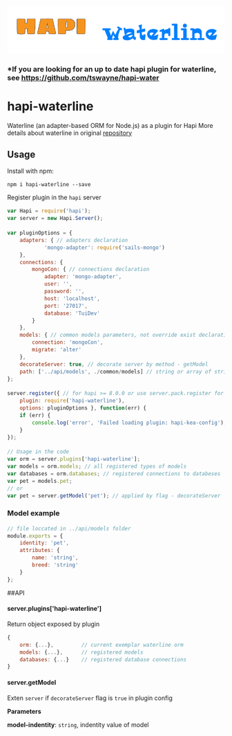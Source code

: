 ![hapi-waterline](./img/hapi-waterline.png)

### *If you are looking for an up to date hapi plugin for waterline, see https://github.com/tswayne/hapi-water

hapi-waterline
==============

Waterline (an adapter-based ORM for Node.js) as a plugin for Hapi
More details about waterline in original [repository](https://github.com/balderdashy/waterline "waterline repo")

## Usage

Install with npm:

    npm i hapi-waterline --save

Register plugin in the `hapi` server

```js
var Hapi = require('hapi');
var server = new Hapi.Server();

var pluginOptions = {
    adapters: { // adapters declaration
            'mongo-adapter': require('sails-mongo')
    },
    connections: {
        mongoCon: { // connections declaration
            adapter: 'mongo-adapter',
            user: '',
            password: '',
            host: 'localhost',
            port: '27017',
            database: 'TuiDev'
        }
    },
    models: { // common models parameters, not override exist declaration inside models
        connection: 'mongoCon',
        migrate: 'alter'
    },
	decorateServer: true, // decorate server by method - getModel
    path: ['../api/models', ./common/models] // string or array of strings with paths to folders with models declarations 
};

server.register({ // for hapi >= 8.0.0 or use server.pack.register for hapi < 8.0.0
    plugin: require('hapi-waterline'),
    options: pluginOptions }, function(err) {
	if (err) {
		console.log('error', 'Failed loading plugin: hapi-kea-config');
	}
});

// Usage in the code
var orm = server.plugins['hapi-waterline'];
var models = orm.models; // all registered types of models
var databases = orm.databases; // registered connections to databeses
var pet = models.pet;
// or
var pet = server.getModel('pet'); // applied by flag - decorateServer
```

### Model example
```js
// file loccated in ../api/models folder
module.exports = {
    identity: 'pet',
    attributes: {
        name: 'string',
        breed: 'string'
    }
};
```

##API

#### server.plugins['hapi-waterline']

Return object exposed by plugin
```js
{
	orm: {...}, 		// current exemplar waterline orm
	models: {...},		// registered models
	databases: {...}	// registered database connections
}
```

#### server.getModel 

Exten `server` if `decorateServer` flag is `true` in plugin config

**Parameters**

**model-indentity**: `string`, indentity value of model


